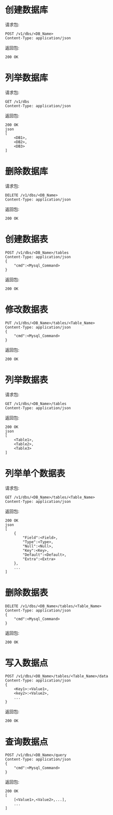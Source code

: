 # 创建数据库

请求包: 

```
POST /v1/dbs/<DB_Name>
Content-Type: application/json

```

返回包:

```
200 OK
```


# 列举数据库

请求包: 

```
GET /v1/dbs
Content-Type: application/json

```

返回包:

```
200 OK
json
[
    <DB1>,
    <DB2>,
    <DB3>
]
```

# 删除数据库

请求包: 

```
DELETE /v1/dbs/<DB_Name>
Content-Type: application/json

```

返回包:

```
200 OK

```

# 创建数据表

```
POST /v1/dbs/<DB_Name>/tables
Content-Type: application/json
{
    "cmd":<Mysql_Command>
}
```

返回包:

```
200 OK
```

# 修改数据表

```
PUT /v1/dbs/<DB_Name>/tables/<Table_Name>
Content-Type: application/json
{
    "cmd":<Mysql_Command>
}
```

返回包:

```
200 OK
```

# 列举数据表

请求包: 

```
GET /v1/dbs/<DB_Name>/tables
Content-Type: application/json

```

返回包:

```
200 OK
json
[
    <Table1>,
    <Table2>,
    <Table3>
]
```

# 列举单个数据表

请求包: 

```
GET /v1/dbs/<DB_Name>/tables/<Table_Name>
Content-Type: application/json

```

返回包:

```
200 OK
json
[
    {
        "Field":<Field>,
        "Type":<Type>,
        "Null":<Null>,
        "Key":<Key>,
        "Default":<Default>,
        "Extra":<Extra>
    },
    ...
]
```


# 删除数据表

```
DELETE /v1/dbs/<DB_Name>/tables/<Table_Name>
Content-Type: application/json
{
    "cmd":<Mysql_Command>
}
```

返回包:

```
200 OK
```

# 写入数据点

```
POST /v1/dbs/<DB_Name>/tables/<Table_Name>/data
Content-Type: application/json
{
    <Key1>:<Value1>,
    <key2>:<Value2>,
    ...
}
```

返回包:

```
200 OK
```

# 查询数据点

```
POST /v1/dbs/<DB_Name>/query
Content-Type: application/json
{
    "cmd":<Mysql_Command>
}
```

返回包:

```
200 OK
[
    [<Value1>,<Value2>,...],
    ...
]
```